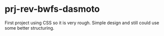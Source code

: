 # prj-rev-bwfs-dasmoto
First project using CSS so it is very rough. Simple design and still could use some better structuring.
